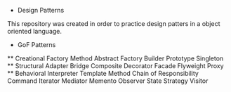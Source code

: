 * Design Patterns

This repository was created in order to practice design patters in a object oriented language.

* GoF Patterns

** Creational
	Factory Method
	Abstract Factory
	Builder
	Prototype
	Singleton
** Structural
	Adapter
	Bridge
	Composite
	Decorator
	Facade
	Flyweight
	Proxy
** Behavioral
	Interpreter
	Template Method
	Chain of Responsibility
	Command
	Iterator
	Mediator
	Memento
	Observer
	State
	Strategy
	Visitor
	

